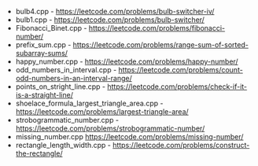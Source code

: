 
- bulb4.cpp - https://leetcode.com/problems/bulb-switcher-iv/
- bulb1.cpp - https://leetcode.com/problems/bulb-switcher/
- Fibonacci_Binet.cpp - https://leetcode.com/problems/fibonacci-number/
- prefix_sum.cpp - https://leetcode.com/problems/range-sum-of-sorted-subarray-sums/
- happy_number.cpp - https://leetcode.com/problems/happy-number/
- odd_numbers_in_interval.cpp - https://leetcode.com/problems/count-odd-numbers-in-an-interval-range/
- points_on_stright_line.cpp - https://leetcode.com/problems/check-if-it-is-a-straight-line/
- shoelace_formula_largest_triangle_area.cpp - https://leetcode.com/problems/largest-triangle-area/
- strobogrammatic_number.cpp - https://leetcode.com/problems/strobogrammatic-number/
- missing_number.cpp https://leetcode.com/problems/missing-number/
- rectangle_length_width.cpp - https://leetcode.com/problems/construct-the-rectangle/
          

